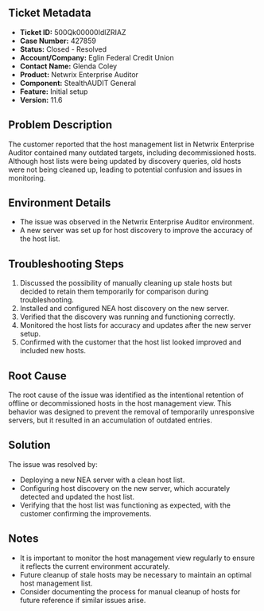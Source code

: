 ## Ticket Metadata
- **Ticket ID:** 500Qk00000IdlZRIAZ
- **Case Number:** 427859
- **Status:** Closed - Resolved
- **Account/Company:** Eglin Federal Credit Union
- **Contact Name:** Glenda Coley
- **Product:** Netwrix Enterprise Auditor
- **Component:** StealthAUDIT General
- **Feature:** Initial setup
- **Version:** 11.6

## Problem Description
The customer reported that the host management list in Netwrix Enterprise Auditor contained many outdated targets, including decommissioned hosts. Although host lists were being updated by discovery queries, old hosts were not being cleaned up, leading to potential confusion and issues in monitoring.

## Environment Details
- The issue was observed in the Netwrix Enterprise Auditor environment.
- A new server was set up for host discovery to improve the accuracy of the host list.

## Troubleshooting Steps
1. Discussed the possibility of manually cleaning up stale hosts but decided to retain them temporarily for comparison during troubleshooting.
2. Installed and configured NEA host discovery on the new server.
3. Verified that the discovery was running and functioning correctly.
4. Monitored the host lists for accuracy and updates after the new server setup.
5. Confirmed with the customer that the host list looked improved and included new hosts.

## Root Cause
The root cause of the issue was identified as the intentional retention of offline or decommissioned hosts in the host management view. This behavior was designed to prevent the removal of temporarily unresponsive servers, but it resulted in an accumulation of outdated entries.

## Solution
The issue was resolved by:
- Deploying a new NEA server with a clean host list.
- Configuring host discovery on the new server, which accurately detected and updated the host list.
- Verifying that the host list was functioning as expected, with the customer confirming the improvements.

## Notes
- It is important to monitor the host management view regularly to ensure it reflects the current environment accurately.
- Future cleanup of stale hosts may be necessary to maintain an optimal host management list.
- Consider documenting the process for manual cleanup of hosts for future reference if similar issues arise.